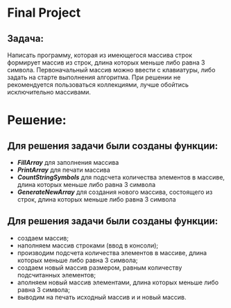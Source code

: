 # Final Project #
## Задача: ##
Написать программу, которая из имеющегося массива строк формирует массив из строк, длина которых меньше либо равна 3 символа. Первоначальный массив можно ввести с клавиатуры, либо задать на старте выполнения алгоритма. При решении не рекомендуется пользоваться коллекциями, лучше обойтись исключительно массивами.

# Решение: #
## Для решения задачи были созданы функции: ##
* ***FillArray*** для заполнения массива
* ***PrintArray*** для печати массива
* ***CountStringSymbols*** для подсчета количества элементов в массиве, длина которых меньше либо равна 3 символа
* ***GenerateNewArray*** для создания нового массива, состоящего из строк, длина которых меньше либо равна 3 символа

## Для решения задачи были созданы функции: ##
* создаем массив;
* наполняем массив строками (ввод в консоли);
* производим подсчета количества элементов в массиве, длина которых меньше либо равна 3 символа;
* создаем новый массив размером, равным количеству подсчитанных элементов;
* аполняем новый массив элементами, длина которых меньше либо равна 3 символа;
* выводим на печать исходный массив и и новый массив.

